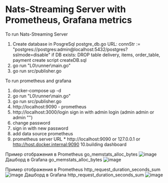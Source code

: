 ﻿# Nats-Streaming Server with Prometheus, Grafana metrics
To run Nats-Streaming Server
1. Create database in PosgreSql
postgre_db.go 
URL: connStr := "postgres://postgres:admin@localhost:5432/postgres?sslmode=disable" 
if DB exists: DROP table delivery, items, order_table, payment
create script createDB.sql
2. go run "L0\runner\main.go"
3. go run src/publisher.go

To run prometheus and grafana
1. docker-compose up -d
2. go run "L0\runner\main.go"
3. go run src/publisher.go
4. http://localhost:9090 - prometheus
5. http://localhost:3000/login sign in with admin login  (admin admin or admin "")
6. change password
7. sign in with new password
8. add data source prometheus
9. prometheus server URL * http://localhost:9090 or 127.0.0.1 or http://host.docker.internal:9090 
10.building dashboard

Пример отображения в Prometheus go_memstats_alloc_bytes
 ![image](https://github.com/ernsterfickfacker/NatsStreamingServer_PrometheusGrafana/assets/93219479/c56355e9-d8d4-43ef-bbec-7d1cde55ae61)
Дашборд в Grafana go_memstats_alloc_bytes
![image](https://github.com/ernsterfickfacker/NatsStreamingServer_PrometheusGrafana/assets/93219479/880cbf14-eb8f-47c1-82b2-b181922d5787)

Пример отображения в Prometheus http_request_duration_seconds_sum 
![image](https://github.com/ernsterfickfacker/NatsStreamingServer_PrometheusGrafana/assets/93219479/e4c7d1f0-5529-47d2-a26f-591c72f946df)
Дашборд в Grafana http_request_duration_seconds_sum 
![image](https://github.com/ernsterfickfacker/NatsStreamingServer_PrometheusGrafana/assets/93219479/f3ce3950-1577-4b2e-aea8-00f01b4125e7)




